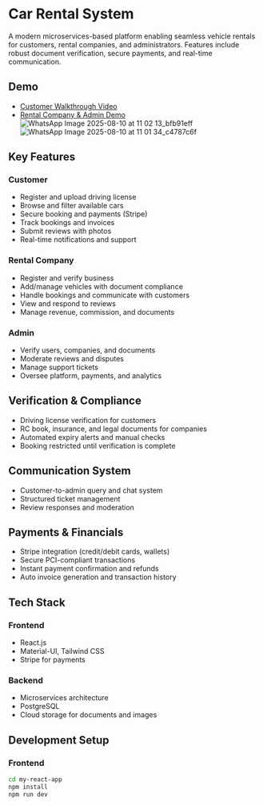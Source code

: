 # Car Rental System

A modern microservices-based platform enabling seamless vehicle rentals for customers, rental companies, and administrators. Features include robust document verification, secure payments, and real-time communication.

## Demo

- [Customer Walkthrough Video](https://drive.google.com/file/d/1BNiyVJvKwleH7KJaQN0RZqbaz1zh4tr_/view?usp=drive_link)
- [Rental Company & Admin Demo](https://drive.google.com/file/d/1q-ngsWY0ROP4EmidmWJJfT8XD5fw5Nth/view?usp=drive_link)
![WhatsApp Image 2025-08-10 at 11 02 13_bfb91eff](https://github.com/user-attachments/assets/d3d68689-280d-4971-94cb-c8422ea6a0ab)
![WhatsApp Image 2025-08-10 at 11 01 34_c4787c6f](https://github.com/user-attachments/assets/20e94008-295e-4df8-b415-aa7b095bae3a)

## Key Features

### Customer
- Register and upload driving license
- Browse and filter available cars
- Secure booking and payments (Stripe)
- Track bookings and invoices
- Submit reviews with photos
- Real-time notifications and support

### Rental Company
- Register and verify business
- Add/manage vehicles with document compliance
- Handle bookings and communicate with customers
- View and respond to reviews
- Manage revenue, commission, and documents

### Admin
- Verify users, companies, and documents
- Moderate reviews and disputes
- Manage support tickets
- Oversee platform, payments, and analytics

## Verification & Compliance

- Driving license verification for customers
- RC book, insurance, and legal documents for companies
- Automated expiry alerts and manual checks
- Booking restricted until verification is complete

## Communication System

- Customer-to-admin query and chat system
- Structured ticket management
- Review responses and moderation

## Payments & Financials

- Stripe integration (credit/debit cards, wallets)
- Secure PCI-compliant transactions
- Instant payment confirmation and refunds
- Auto invoice generation and transaction history

## Tech Stack

### Frontend
- React.js
- Material-UI, Tailwind CSS
- Stripe for payments

### Backend
- Microservices architecture
- PostgreSQL
- Cloud storage for documents and images

## Development Setup

### Frontend
```bash
cd my-react-app
npm install
npm run dev


